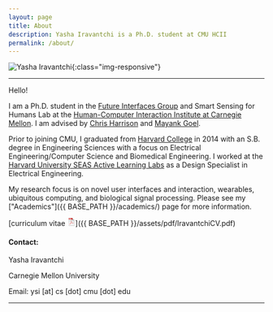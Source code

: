 ```yaml
---
layout: page
title: About
description: Yasha Iravantchi is a Ph.D. student at CMU HCII
permalink: /about/
---
```

![Yasha Iravantchi](/assets/pics/yasha.png){:class="img-responsive"}

<!-- {% include image.html url="/assets/pics/yasha.png" width=500 align="right" %} -->
---

Hello!

I am a Ph.D. student in the [Future Interfaces Group](http://www.figlab.com/) and Smart Sensing for Humans Lab at the [Human-Computer Interaction Institute at Carnegie Mellon](https://www.hcii.cmu.edu/). I am advised by [Chris Harrison](http://chrisharrison.net/) and [Mayank Goel](http://www.mayankgoel.com/). 

Prior to joining CMU, I graduated from [Harvard College](https://college.harvard.edu) in 2014 with an S.B. degree in Engineering Sciences with a focus on Electrical Engineering/Computer Science and Biomedical Engineering. I worked at the 
[Harvard University SEAS Active Learning Labs](https://www.seas.harvard.edu/active-learning-labs) as a Design Specialist in Electrical Engineering. 

My research focus is on novel user interfaces and interaction, wearables, ubiquitous computing, and biological signal processing. Please see my ["Academics"]({{ BASE_PATH }}/academics/) page for more information. 

[curriculum vitae ![CV as pdf](/assets/icons16/pdf-icon.png)]({{ BASE_PATH }}/assets/pdf/IravantchiCV.pdf)

#### Contact:

Yasha Iravantchi

Carnegie Mellon University

Email: ysi [at] cs [dot] cmu [dot] edu


---
<!-- 
<div class="container">
<h4><a name="contact"></a>contact</h4>

    <div class="row-fluid">
        <div class="span5">
            Yasha Iravantchi<br/>
            <a href="https://www.hcii.cmu.edu/">Human-Computer Interation Institute</a>, <a href="https://cmu.edu">Carnegie Mellon University</a><br/>
            5000 Forbes Ave.<br/>
            Pittsburgh, PA 15213<br/>
            USA<br/><br/>

            <div id="hide_email">
            Email: ysi [at] cs [dot] cmu [dot] edu
            </div> -->